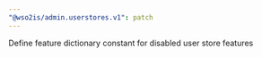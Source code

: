 ```yaml
---
"@wso2is/admin.userstores.v1": patch
---
```


Define feature dictionary constant for disabled user store features

